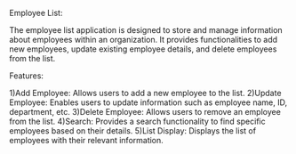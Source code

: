 Employee List:

The employee list application is designed to store and manage information about employees within an organization. 
It provides functionalities to add new employees, update existing employee details, and delete employees from the list.

Features:

1)Add Employee: Allows users to add a new employee to the list.
2)Update Employee: Enables users to update information such as employee name, ID, department, etc.
3)Delete Employee: Allows users to remove an employee from the list.
4)Search: Provides a search functionality to find specific employees based on their details.
5)List Display: Displays the list of employees with their relevant information.




